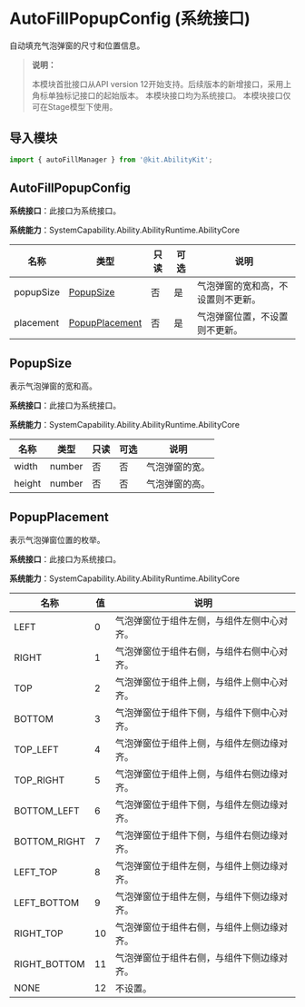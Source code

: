 # AutoFillPopupConfig (系统接口)

<!--Kit: Ability Kit-->
<!--Subsystem: Ability-->
<!--Owner: @hanchen45-->
<!--Designer: @ccllee1-->
<!--Tester: @lixueqing513-->
<!--Adviser: @huipeizi-->

自动填充气泡弹窗的尺寸和位置信息。

> **说明：**
> 
> 本模块首批接口从API version 12开始支持。后续版本的新增接口，采用上角标单独标记接口的起始版本。
> 本模块接口均为系统接口。
> 本模块接口仅可在Stage模型下使用。

## 导入模块

```ts
import { autoFillManager } from '@kit.AbilityKit';
```

## AutoFillPopupConfig

**系统接口**：此接口为系统接口。

**系统能力**：SystemCapability.Ability.AbilityRuntime.AbilityCore

| 名称    | 类型           | 只读 | 可选 | 说明                                       |
| --------- | -------------- | ---- | ---- | ------------------------------------------ |
| popupSize | [PopupSize](#popupsize)      | 否   | 是  | 气泡弹窗的宽和高，不设置则不更新。 |
| placement | [PopupPlacement](#popupplacement) | 否   | 是  | 气泡弹窗位置，不设置则不更新。|

## PopupSize

表示气泡弹窗的宽和高。

**系统接口**：此接口为系统接口。

**系统能力**：SystemCapability.Ability.AbilityRuntime.AbilityCore

| 名称 | 类型   | 只读 | 可选 | 说明            |
| ------ | ------ | ---- | ---- | --------------- |
| width  | number | 否   | 否   | 气泡弹窗的宽。 |
| height | number | 否   | 否   | 气泡弹窗的高。 |

## PopupPlacement

表示气泡弹窗位置的枚举。

**系统接口**：此接口为系统接口。

**系统能力**：SystemCapability.Ability.AbilityRuntime.AbilityCore

| 名称         | 值  | 说明                               |
| ------------ | --- | --------------------------------- |
| LEFT         |  0  |气泡弹窗位于组件左侧，与组件左侧中心对齐。 |
| RIGHT        |  1  |气泡弹窗位于组件右侧，与组件右侧中心对齐。 |
| TOP          |  2  |气泡弹窗位于组件上侧，与组件上侧中心对齐。 |
| BOTTOM       |  3  |气泡弹窗位于组件下侧，与组件下侧中心对齐。 |
| TOP_LEFT     |  4  |气泡弹窗位于组件上侧，与组件左侧边缘对齐。 |
| TOP_RIGHT    |  5  |气泡弹窗位于组件上侧，与组件右侧边缘对齐。 |
| BOTTOM_LEFT  |  6  |气泡弹窗位于组件下侧，与组件左侧边缘对齐。 |
| BOTTOM_RIGHT |  7  |气泡弹窗位于组件下侧，与组件右侧边缘对齐。 |
| LEFT_TOP     |  8  |气泡弹窗位于组件左侧，与组件上侧边缘对齐。 |
| LEFT_BOTTOM  |  9  |气泡弹窗位于组件左侧，与组件下侧边缘对齐。 |
| RIGHT_TOP    |  10 |气泡弹窗位于组件右侧，与组件上侧边缘对齐。 |
| RIGHT_BOTTOM |  11 |气泡弹窗位于组件右侧，与组件下侧边缘对齐。 |
| NONE         |  12 |不设置。                                |